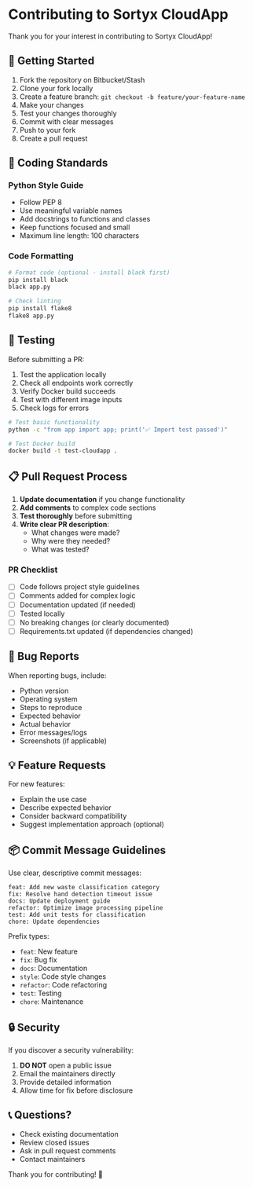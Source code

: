 # Contributing to Sortyx CloudApp

Thank you for your interest in contributing to Sortyx CloudApp! 

## 🚀 Getting Started

1. Fork the repository on Bitbucket/Stash
2. Clone your fork locally
3. Create a feature branch: `git checkout -b feature/your-feature-name`
4. Make your changes
5. Test your changes thoroughly
6. Commit with clear messages
7. Push to your fork
8. Create a pull request

## 📝 Coding Standards

### Python Style Guide
- Follow PEP 8
- Use meaningful variable names
- Add docstrings to functions and classes
- Keep functions focused and small
- Maximum line length: 100 characters

### Code Formatting
```bash
# Format code (optional - install black first)
pip install black
black app.py

# Check linting
pip install flake8
flake8 app.py
```

## 🧪 Testing

Before submitting a PR:
1. Test the application locally
2. Check all endpoints work correctly
3. Verify Docker build succeeds
4. Test with different image inputs
5. Check logs for errors

```bash
# Test basic functionality
python -c "from app import app; print('✅ Import test passed')"

# Test Docker build
docker build -t test-cloudapp .
```

## 📋 Pull Request Process

1. **Update documentation** if you change functionality
2. **Add comments** to complex code sections
3. **Test thoroughly** before submitting
4. **Write clear PR description**:
   - What changes were made?
   - Why were they needed?
   - What was tested?

### PR Checklist
- [ ] Code follows project style guidelines
- [ ] Comments added for complex logic
- [ ] Documentation updated (if needed)
- [ ] Tested locally
- [ ] No breaking changes (or clearly documented)
- [ ] Requirements.txt updated (if dependencies changed)

## 🐛 Bug Reports

When reporting bugs, include:
- Python version
- Operating system
- Steps to reproduce
- Expected behavior
- Actual behavior
- Error messages/logs
- Screenshots (if applicable)

## 💡 Feature Requests

For new features:
- Explain the use case
- Describe expected behavior
- Consider backward compatibility
- Suggest implementation approach (optional)

## 📦 Commit Message Guidelines

Use clear, descriptive commit messages:

```
feat: Add new waste classification category
fix: Resolve hand detection timeout issue
docs: Update deployment guide
refactor: Optimize image processing pipeline
test: Add unit tests for classification
chore: Update dependencies
```

Prefix types:
- `feat`: New feature
- `fix`: Bug fix
- `docs`: Documentation
- `style`: Code style changes
- `refactor`: Code refactoring
- `test`: Testing
- `chore`: Maintenance

## 🔒 Security

If you discover a security vulnerability:
1. **DO NOT** open a public issue
2. Email the maintainers directly
3. Provide detailed information
4. Allow time for fix before disclosure

## 📞 Questions?

- Check existing documentation
- Review closed issues
- Ask in pull request comments
- Contact maintainers

Thank you for contributing! 🎉
